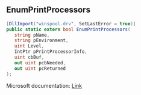 ## EnumPrintProcessors

```csharp
[DllImport("winspool.drv", SetLastError = true)]
public static extern bool EnumPrintProcessors(
   string pName,
   string pEnvironment,
   uint Level,
   IntPtr pPrintProcessorInfo,
   uint cbBuf,
   out uint pcbNeeded,
   out uint pcReturned
);
```

Microsoft documentation: [Link](https://learn.microsoft.com/en-us/windows/win32/printdocs/enumprintprocessors)
